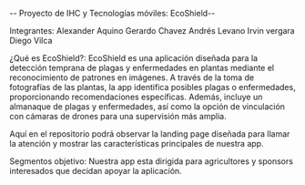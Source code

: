 -- Proyecto de IHC y Tecnologías móviles: EcoShield--

Integrantes:
Alexander Aquino
Gerardo Chavez
Andrés Levano
Irvin vergara
Diego Vilca


¿Qué es EcoShield?: EcoShield es una aplicación diseñada para la detección temprana de plagas y enfermedades en plantas mediante el reconocimiento de patrones en imágenes. A través de la toma de fotografías de las plantas, la app identifica posibles plagas o enfermedades, proporcionando recomendaciones específicas. Además, incluye un almanaque de plagas y enfermedades, así como la opción de vinculación con cámaras de drones para una supervisión más amplia.

Aquí en el repositorio podrá observar la landing page diseñada para llamar la atención y mostrar las características principales de nuestra app.


Segmentos objetivo: Nuestra app esta dirigida para agricultores y sponsors interesados que decidan apoyar la aplicación.





